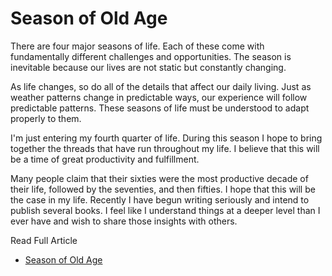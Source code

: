 # Season of Old Age

There are four major seasons of life. Each of these come with fundamentally different
challenges and opportunities. The season is inevitable because our lives are not
static but constantly changing.

As life changes, so do all of the details that affect our daily living. Just as
weather patterns change in predictable ways, our experience will follow
predictable patterns. These seasons of life must be understood to adapt
properly to them.

I'm just entering my fourth quarter of life. During this season I hope to bring
together the threads that have run throughout my life. I believe that this will
be a time of great productivity and fulfillment.

Many people claim that their sixties were the most productive decade of their
life, followed by the seventies, and then fifties. I hope that this will be the
case in my life. Recently I have begun writing seriously and intend to publish
several books. I feel like I understand things at a deeper level than I ever
have and wish to share those insights with others.

Read Full Article

* [Season of Old Age](https://seamansguide.com/book/journey/SeasonOfOldAge.md)
